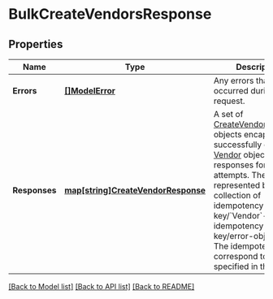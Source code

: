# BulkCreateVendorsResponse

## Properties

 Name          | Type                                                           | Description                                                                                                                                                                                                                                                                                                                                                                  | Notes                        
---------------|----------------------------------------------------------------|------------------------------------------------------------------------------------------------------------------------------------------------------------------------------------------------------------------------------------------------------------------------------------------------------------------------------------------------------------------------------|------------------------------
 **Errors**    | [**[]ModelError**](Error.md)                                   | Any errors that occurred during the request.                                                                                                                                                                                                                                                                                                                                 | [optional] [default to null] 
 **Responses** | [**map[string]CreateVendorResponse**](CreateVendorResponse.md) | A set of [CreateVendorResponse](entity:CreateVendorResponse) objects encapsulating successfully created [Vendor](entity:Vendor) objects or error responses for failed attempts. The set is represented by  a collection of idempotency-key/&#x60;Vendor&#x60;-object or idempotency-key/error-object pairs. The idempotency keys correspond to those specified in the input. | [optional] [default to null] 

[[Back to Model list]](../README.md#documentation-for-models) [[Back to API list]](../README.md#documentation-for-api-endpoints) [[Back to README]](../README.md)

